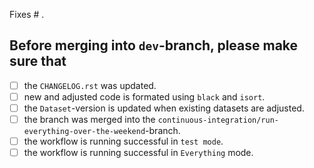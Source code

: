 Fixes # .

## Before merging into `dev`-branch, please make sure that

- [ ] the `CHANGELOG.rst` was updated.
- [ ] new and adjusted code is formated using `black` and `isort`.
- [ ] the `Dataset`-version is updated when existing datasets are adjusted.
- [ ] the branch was merged into the
      `continuous-integration/run-everything-over-the-weekend`-branch.
- [ ] the workflow is running successful in `test mode`.
- [ ] the workflow is running successful in `Everything` mode.
